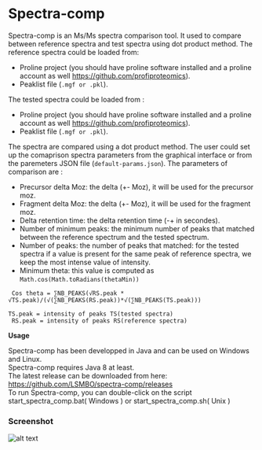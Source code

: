 # Spectra-comp
Spectra-comp is an Ms/Ms spectra comparison tool. It used to compare between reference spectra and test spectra using dot product method. The reference spectra could be loaded from:
* Proline project (you should have proline software installed and a proline account as well https://github.com/profiproteomics). 
* Peaklist file (<code>.mgf or .pkl</code>).

The tested spectra could be loaded from :

* Proline project (you should have proline software installed and a proline account as well https://github.com/profiproteomics).
* Peaklist file (<code>.mgf or .pkl</code>).

The spectra are compared using a dot product method. The user could set up the comaprison spectra parameters from the graphical interface or from the paremeters JSON file (<code>default-params.json</code>).
The parameters of comparison are :
* Precursor delta Moz: the delta (+- Moz), it will be used for the precursor moz.
* Fragment delta Moz: the delta (+- Moz), it will be used for the fragment moz.
* Delta retention time: the delta retention time (-+ in secondes).  
* Number of minimum peaks: the minimum number of peaks that matched between the reference spectrum and the tested spectrum.  
* Number of peaks: the number of peaks that matched: for the tested spectra if a value is present for the same peak of reference spectra, we keep the most intense value of intensity.   
* Minimum theta: this value is computed as <code>Math.cos(Math.toRadians(thetaMin))</code>  

 <code> Cos theta = ∑NB_PEAKS(√RS.peak * √TS.peak)/(√(∑NB_PEAKS(RS.peak))*√(∑NB_PEAKS(TS.peak)))</code> 
 
 <code>TS.peak = intensity of peaks TS(tested spectra)</code>  <br> <code> RS.peak = intensity of peaks RS(reference spectra)</code>
 
**Usage**

Spectra-comp has been developped in Java and can be used on Windows and Linux.<br>
Spectra-comp requires Java 8 at least.<br>
The latest release can be downloaded from here: https://github.com/LSMBO/spectra-comp/releases<br>
To run Spectra-comp, you can double-click on the script start_spectra_comp.bat( Windows ) or start_spectra_comp.sh( Unix )
 <h3>Screenshot</h3>

![alt text](https://github.com/LSMBO/spectra-comp/blob/master/src/main/resources/images/screen-shot.png)
